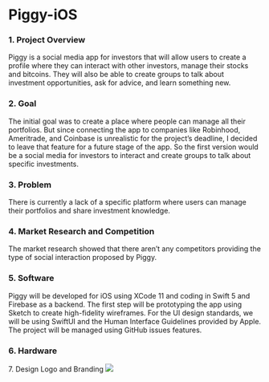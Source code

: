 # Piggy-iOS

<h3> 1. Project Overview </h3>
Piggy is a social media app for investors that will allow users to create a profile where they can interact with other investors, manage their stocks and bitcoins. They will also be able to create groups to talk about investment opportunities, ask for advice, and learn something new. 
<h3> 2. Goal </h3>
The initial goal was to create a place where people can manage all their portfolios. But since connecting the app to companies like Robinhood, Ameritrade, and Coinbase is unrealistic for the project’s deadline, I decided to leave that feature for a future stage of the app. So the first version would be a social media for investors to interact and create groups to talk about specific investments.
<h3> 3. Problem </h3>
There is currently a lack of a specific platform where users can manage their portfolios and share investment knowledge.
<h3> 4. Market Research and Competition </h3>
The market research showed that there aren’t any competitors providing the type of social interaction proposed by Piggy. 
<h3> 5. Software </h3>
Piggy will be developed for iOS using XCode 11 and coding in Swift 5 and Firebase as a backend. The first step will be prototyping the app using Sketch to create high-fidelity wireframes. For the UI design standards, we will be using SwiftUI and the Human Interface Guidelines provided by Apple. The project will be managed using GitHub issues features.
<h3> 6. Hardware </h3
To develop iOS apps using the latest technologies a Macbook will be used for development and an iPhone 12 will be used for auxiliary testing.
<h3> 7. Design </h3>
Logo and Branding

<img src="https://github.com/ludmylaalmeida/Piggy-iOS/blob/main/piggy-branding.png?raw=true" >


